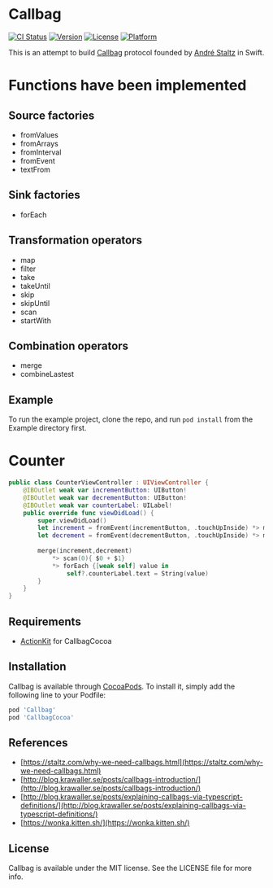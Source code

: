 # Callbag

[![CI Status](https://img.shields.io/travis/chuthin/Callbag.svg?style=flat)](https://travis-ci.org/chuthin/Callbag)
[![Version](https://img.shields.io/cocoapods/v/Callbag.svg?style=flat)](https://cocoapods.org/pods/Callbag)
[![License](https://img.shields.io/cocoapods/l/Callbag.svg?style=flat)](https://cocoapods.org/pods/Callbag)
[![Platform](https://img.shields.io/cocoapods/p/Callbag.svg?style=flat)](https://cocoapods.org/pods/Callbag)

This is an attempt to build [Callbag](https://github.com/callbag/callbag) protocol founded by [André Staltz](https://github.com/staltz) in Swift.

#  Functions have been implemented

## Source factories
  - fromValues
  - fromArrays
  - fromInterval
  - fromEvent
  - textFrom
## Sink factories
  - forEach
## Transformation operators
  - map
  - filter
  - take
  - takeUntil
  - skip
  - skipUntil
  - scan
  - startWith
## Combination operators  
  - merge
  - combineLastest
## Example

To run the example project, clone the repo, and run `pod install` from the Example directory first.
# Counter
```swift
public class CounterViewController : UIViewController {
    @IBOutlet weak var incrementButton: UIButton!
    @IBOutlet weak var decrementButton: UIButton!
    @IBOutlet weak var counterLabel: UILabel!
    public override func viewDidLoad() {
        super.viewDidLoad()
        let increment = fromEvent(incrementButton, .touchUpInside) *> map { _ in 1}
        let decrement = fromEvent(decrementButton, .touchUpInside) *> map { _ in -1}
        
        merge(increment,decrement)
            *> scan(0){ $0 + $1}
            *> forEach {[weak self] value in
                self?.counterLabel.text = String(value)
        }
    }
}
```

## Requirements
  - [ActionKit](https://github.com/ActionKit/ActionKit) for CallbagCocoa
## Installation

Callbag is available through [CocoaPods](https://cocoapods.org). To install
it, simply add the following line to your Podfile:
```ruby
pod 'Callbag'
pod 'CallbagCocoa'
```
## References
  - [https://staltz.com/why-we-need-callbags.html](https://staltz.com/why-we-need-callbags.html)
  - [http://blog.krawaller.se/posts/callbags-introduction/](http://blog.krawaller.se/posts/callbags-introduction/)
  - [http://blog.krawaller.se/posts/explaining-callbags-via-typescript-definitions/](http://blog.krawaller.se/posts/explaining-callbags-via-typescript-definitions/)
  - [https://wonka.kitten.sh/](https://wonka.kitten.sh/)
## License

Callbag is available under the MIT license. See the LICENSE file for more info.
